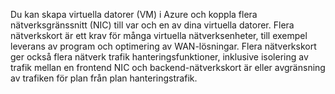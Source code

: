 Du kan skapa virtuella datorer (VM) i Azure och koppla flera nätverksgränssnitt (NIC) till var och en av dina virtuella datorer. Flera nätverkskort är ett krav för många virtuella nätverksenheter, till exempel leverans av program och optimering av WAN-lösningar. Flera nätverkskort ger också flera nätverk trafik hanteringsfunktioner, inklusive isolering av trafik mellan en frontend NIC och backend-nätverkskort är eller avgränsning av trafiken för plan från plan hanteringstrafik.

